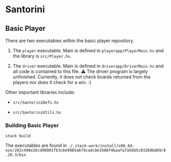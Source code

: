 # Santorini

## Basic Player

There are two executables within the basic player repository.

1. The `player` executable. Main is defined in `playerapp/PlayerMain.hs` and the 
library is `src/Player.hs`.

2. The `driver` executable. Main is defined in `driverapp/DriverMain.hs` and all code is contained
to this file. :warning: The driver program is largely unfinished. Currently, it does not check boards
returned from the players nor does it check for a win. :)

Other important libraries include:

* `src/SantoriniDefs.hs`

* `src/SantoriniUtils.hs`

### Building Basic Player

`stack build`

The executables are found in 
`./.stack-work/install/x86_64-osx/202c490e26cd90901fb3c6e9985a679cadc0e3588f4baafa7a56b5c0320dbd69/8.10.3/bin`

